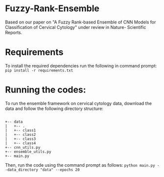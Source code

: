 # Fuzzy-Rank-Ensemble
Based on our paper on "A Fuzzy Rank-based Ensemble of CNN Models for Classification of Cervical Cytology" under review in Nature- Scientific Reports.

# Requirements
To install the required dependencies run the following in command prompt:
`pip install -r requirements.txt`

# Running the codes:
To run the ensemble framework on cervical cytology data, download the data and follow the following directory structure:

```

+-- data
|   +-- .
|   +-- class1
|   +-- class2
|   +-- class3
|   +-- class4
+-- cnn_utils.py
+-- ensemble_utils.py
+-- main.py

```
Then, run the code using the command prompt as follows:
`python main.py --data_directory "data" --epochs 20`
